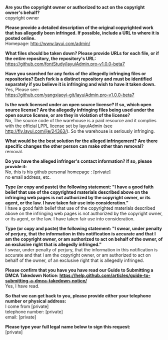 **Are you the copyright owner or authorized to act on the copyright owner's behalf?**  
copyright owner

**Please provide a detailed description of the original copyrighted work that has allegedly been infringed. If possible, include a URL to where it is posted online.**  
Homepage: http://www.layui.com/admin/

**What files should be taken down? Please provide URLs for each file, or if the entire repository, the repository's URL:**  
https://github.com/fontStudy/layuiAdmin.pro-v1.0.0-beta7

**Have you searched for any forks of the allegedly infringing files or repositories? Each fork is a distinct repository and must be identified separately if you believe it is infringing and wish to have it taken down.**  
Yes, Please see:  
https://github.com/yangxiaoyi-git/layuiAdmin.pro-v1.0.0-beta7

**Is the work licensed under an open source license? If so, which open source license? Are the allegedly infringing files being used under the open source license, or are they in violation of the license?**  
No, The source code of the warehouse is a paid resource and it complies with the official LPPL license set by layuiAdmin (see http://fly.layui.com/jie/24363/). So the warehouse is seriously infringing.

**What would be the best solution for the alleged infringement? Are there specific changes the other person can make other than removal?**  
removal.

**Do you have the alleged infringer's contact information? If so, please provide it:**  
No, this is his github personal homepage : [private]  
no email address, etc.

**Type (or copy and paste) the following statement: "I have a good faith belief that use of the copyrighted materials described above on the infringing web pages is not authorized by the copyright owner, or its agent, or the law. I have taken fair use into consideration."**  
I have a good faith belief that use of the copyrighted materials described above on the infringing web pages is not authorized by the copyright owner, or its agent, or the law. I have taken fair use into consideration.

**Type (or copy and paste) the following statement: "I swear, under penalty of perjury, that the information in this notification is accurate and that I am the copyright owner, or am authorized to act on behalf of the owner, of an exclusive right that is allegedly infringed."**  
I swear, under penalty of perjury, that the information in this notification is accurate and that I am the copyright owner, or am authorized to act on behalf of the owner, of an exclusive right that is allegedly infringed.

**Please confirm that you have you have read our Guide to Submitting a DMCA Takedown Notice: https://help.github.com/articles/guide-to-submitting-a-dmca-takedown-notice/**  
Yes, I have read.

**So that we can get back to you, please provide either your telephone number or physical address:**  
I come from [private]  
telephone number: [private]  
email: [private]

**Please type your full legal name below to sign this request:**  
[private]
